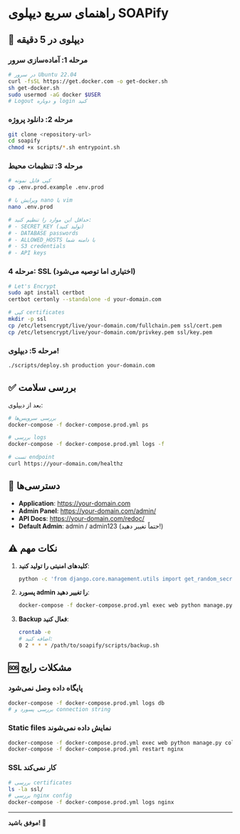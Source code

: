 # راهنمای سریع دیپلوی SOAPify

## 🚀 دیپلوی در 5 دقیقه

### مرحله 1: آماده‌سازی سرور
```bash
# در سرور Ubuntu 22.04
curl -fsSL https://get.docker.com -o get-docker.sh
sh get-docker.sh
sudo usermod -aG docker $USER
# Logout و دوباره login کنید
```

### مرحله 2: دانلود پروژه
```bash
git clone <repository-url>
cd soapify
chmod +x scripts/*.sh entrypoint.sh
```

### مرحله 3: تنظیمات محیط
```bash
# کپی فایل نمونه
cp .env.prod.example .env.prod

# ویرایش با nano یا vim
nano .env.prod

# حداقل این موارد را تنظیم کنید:
# - SECRET_KEY (تولید کنید)
# - DATABASE passwords
# - ALLOWED_HOSTS با دامنه شما
# - S3 credentials
# - API keys
```

### مرحله 4: SSL (اختیاری اما توصیه می‌شود)
```bash
# Let's Encrypt
sudo apt install certbot
certbot certonly --standalone -d your-domain.com

# کپی certificates
mkdir -p ssl
cp /etc/letsencrypt/live/your-domain.com/fullchain.pem ssl/cert.pem
cp /etc/letsencrypt/live/your-domain.com/privkey.pem ssl/key.pem
```

### مرحله 5: دیپلوی!
```bash
./scripts/deploy.sh production your-domain.com
```

## ✅ بررسی سلامت

بعد از دیپلوی:
```bash
# بررسی سرویس‌ها
docker-compose -f docker-compose.prod.yml ps

# بررسی logs
docker-compose -f docker-compose.prod.yml logs -f

# تست endpoint
curl https://your-domain.com/healthz
```

## 🔑 دسترسی‌ها

- **Application**: https://your-domain.com
- **Admin Panel**: https://your-domain.com/admin/
- **API Docs**: https://your-domain.com/redoc/
- **Default Admin**: admin / admin123 (حتماً تغییر دهید!)

## ⚠️ نکات مهم

1. **کلیدهای امنیتی را تولید کنید**:
   ```bash
   python -c 'from django.core.management.utils import get_random_secret_key; print(get_random_secret_key())'
   ```

2. **پسورد admin را تغییر دهید**:
   ```bash
   docker-compose -f docker-compose.prod.yml exec web python manage.py changepassword admin
   ```

3. **Backup فعال کنید**:
   ```bash
   crontab -e
   # اضافه کنید:
   0 2 * * * /path/to/soapify/scripts/backup.sh
   ```

## 🆘 مشکلات رایج

### پایگاه داده وصل نمی‌شود
```bash
docker-compose -f docker-compose.prod.yml logs db
# بررسی پسورد و connection string
```

### Static files نمایش داده نمی‌شوند
```bash
docker-compose -f docker-compose.prod.yml exec web python manage.py collectstatic --noinput
docker-compose -f docker-compose.prod.yml restart nginx
```

### SSL کار نمی‌کند
```bash
# بررسی certificates
ls -la ssl/
# بررسی nginx config
docker-compose -f docker-compose.prod.yml logs nginx
```

---

**موفق باشید! 🎉**